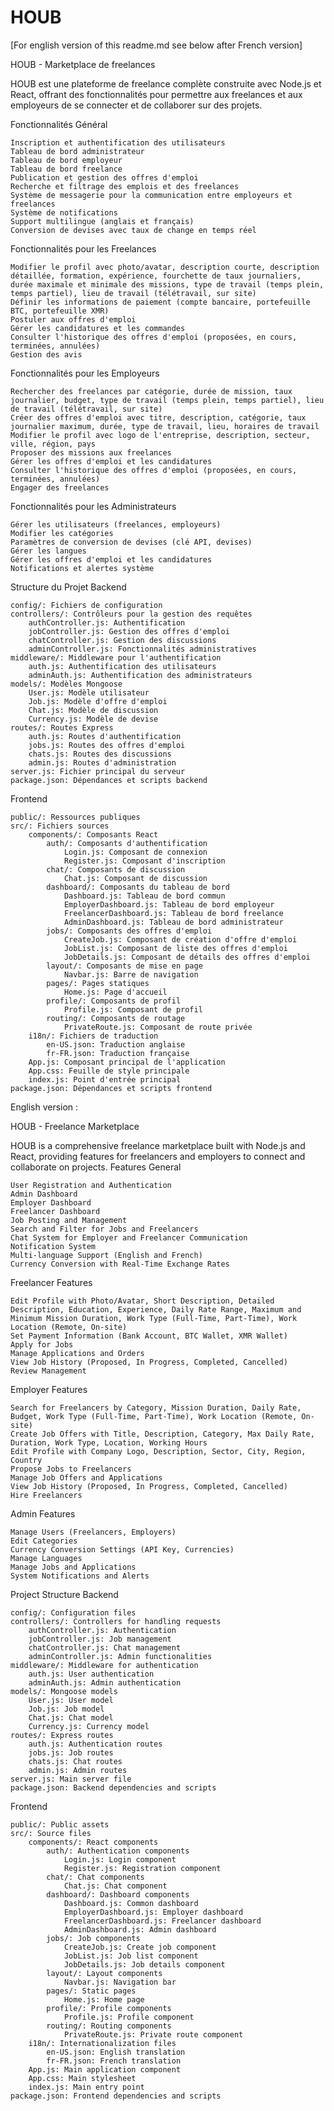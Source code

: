 # HOUB


[For english version of this readme.md see below after French version]

HOUB - Marketplace de freelances

HOUB est une plateforme de freelance complète construite avec Node.js et React, offrant des fonctionnalités pour permettre aux freelances et aux employeurs de se connecter et de collaborer sur des projets.

Fonctionnalités
Général

    Inscription et authentification des utilisateurs
    Tableau de bord administrateur
    Tableau de bord employeur
    Tableau de bord freelance
    Publication et gestion des offres d'emploi
    Recherche et filtrage des emplois et des freelances
    Système de messagerie pour la communication entre employeurs et freelances
    Système de notifications
    Support multilingue (anglais et français)
    Conversion de devises avec taux de change en temps réel

Fonctionnalités pour les Freelances

    Modifier le profil avec photo/avatar, description courte, description détaillée, formation, expérience, fourchette de taux journaliers, durée maximale et minimale des missions, type de travail (temps plein, temps partiel), lieu de travail (télétravail, sur site)
    Définir les informations de paiement (compte bancaire, portefeuille BTC, portefeuille XMR)
    Postuler aux offres d'emploi
    Gérer les candidatures et les commandes
    Consulter l'historique des offres d'emploi (proposées, en cours, terminées, annulées)
    Gestion des avis

Fonctionnalités pour les Employeurs

    Rechercher des freelances par catégorie, durée de mission, taux journalier, budget, type de travail (temps plein, temps partiel), lieu de travail (télétravail, sur site)
    Créer des offres d'emploi avec titre, description, catégorie, taux journalier maximum, durée, type de travail, lieu, horaires de travail
    Modifier le profil avec logo de l'entreprise, description, secteur, ville, région, pays
    Proposer des missions aux freelances
    Gérer les offres d'emploi et les candidatures
    Consulter l'historique des offres d'emploi (proposées, en cours, terminées, annulées)
    Engager des freelances

Fonctionnalités pour les Administrateurs

    Gérer les utilisateurs (freelances, employeurs)
    Modifier les catégories
    Paramètres de conversion de devises (clé API, devises)
    Gérer les langues
    Gérer les offres d'emploi et les candidatures
    Notifications et alertes système

Structure du Projet
Backend

    config/: Fichiers de configuration
    controllers/: Contrôleurs pour la gestion des requêtes
        authController.js: Authentification
        jobController.js: Gestion des offres d'emploi
        chatController.js: Gestion des discussions
        adminController.js: Fonctionnalités administratives
    middleware/: Middleware pour l'authentification
        auth.js: Authentification des utilisateurs
        adminAuth.js: Authentification des administrateurs
    models/: Modèles Mongoose
        User.js: Modèle utilisateur
        Job.js: Modèle d'offre d'emploi
        Chat.js: Modèle de discussion
        Currency.js: Modèle de devise
    routes/: Routes Express
        auth.js: Routes d'authentification
        jobs.js: Routes des offres d'emploi
        chats.js: Routes des discussions
        admin.js: Routes d'administration
    server.js: Fichier principal du serveur
    package.json: Dépendances et scripts backend

Frontend

    public/: Ressources publiques
    src/: Fichiers sources
        components/: Composants React
            auth/: Composants d'authentification
                Login.js: Composant de connexion
                Register.js: Composant d'inscription
            chat/: Composants de discussion
                Chat.js: Composant de discussion
            dashboard/: Composants du tableau de bord
                Dashboard.js: Tableau de bord commun
                EmployerDashboard.js: Tableau de bord employeur
                FreelancerDashboard.js: Tableau de bord freelance
                AdminDashboard.js: Tableau de bord administrateur
            jobs/: Composants des offres d'emploi
                CreateJob.js: Composant de création d'offre d'emploi
                JobList.js: Composant de liste des offres d'emploi
                JobDetails.js: Composant de détails des offres d'emploi
            layout/: Composants de mise en page
                Navbar.js: Barre de navigation
            pages/: Pages statiques
                Home.js: Page d'accueil
            profile/: Composants de profil
                Profile.js: Composant de profil
            routing/: Composants de routage
                PrivateRoute.js: Composant de route privée
        i18n/: Fichiers de traduction
            en-US.json: Traduction anglaise
            fr-FR.json: Traduction française
        App.js: Composant principal de l'application
        App.css: Feuille de style principale
        index.js: Point d'entrée principal
    package.json: Dépendances et scripts frontend


English version :

HOUB - Freelance Marketplace

HOUB is a comprehensive freelance marketplace built with Node.js and React, providing features for freelancers and employers to connect and collaborate on projects.
Features
General

    User Registration and Authentication
    Admin Dashboard
    Employer Dashboard
    Freelancer Dashboard
    Job Posting and Management
    Search and Filter for Jobs and Freelancers
    Chat System for Employer and Freelancer Communication
    Notification System
    Multi-language Support (English and French)
    Currency Conversion with Real-Time Exchange Rates

Freelancer Features

    Edit Profile with Photo/Avatar, Short Description, Detailed Description, Education, Experience, Daily Rate Range, Maximum and Minimum Mission Duration, Work Type (Full-Time, Part-Time), Work Location (Remote, On-site)
    Set Payment Information (Bank Account, BTC Wallet, XMR Wallet)
    Apply for Jobs
    Manage Applications and Orders
    View Job History (Proposed, In Progress, Completed, Cancelled)
    Review Management

Employer Features

    Search for Freelancers by Category, Mission Duration, Daily Rate, Budget, Work Type (Full-Time, Part-Time), Work Location (Remote, On-site)
    Create Job Offers with Title, Description, Category, Max Daily Rate, Duration, Work Type, Location, Working Hours
    Edit Profile with Company Logo, Description, Sector, City, Region, Country
    Propose Jobs to Freelancers
    Manage Job Offers and Applications
    View Job History (Proposed, In Progress, Completed, Cancelled)
    Hire Freelancers

Admin Features

    Manage Users (Freelancers, Employers)
    Edit Categories
    Currency Conversion Settings (API Key, Currencies)
    Manage Languages
    Manage Jobs and Applications
    System Notifications and Alerts

Project Structure
Backend

    config/: Configuration files
    controllers/: Controllers for handling requests
        authController.js: Authentication
        jobController.js: Job management
        chatController.js: Chat management
        adminController.js: Admin functionalities
    middleware/: Middleware for authentication
        auth.js: User authentication
        adminAuth.js: Admin authentication
    models/: Mongoose models
        User.js: User model
        Job.js: Job model
        Chat.js: Chat model
        Currency.js: Currency model
    routes/: Express routes
        auth.js: Authentication routes
        jobs.js: Job routes
        chats.js: Chat routes
        admin.js: Admin routes
    server.js: Main server file
    package.json: Backend dependencies and scripts

Frontend

    public/: Public assets
    src/: Source files
        components/: React components
            auth/: Authentication components
                Login.js: Login component
                Register.js: Registration component
            chat/: Chat components
                Chat.js: Chat component
            dashboard/: Dashboard components
                Dashboard.js: Common dashboard
                EmployerDashboard.js: Employer dashboard
                FreelancerDashboard.js: Freelancer dashboard
                AdminDashboard.js: Admin dashboard
            jobs/: Job components
                CreateJob.js: Create job component
                JobList.js: Job list component
                JobDetails.js: Job details component
            layout/: Layout components
                Navbar.js: Navigation bar
            pages/: Static pages
                Home.js: Home page
            profile/: Profile components
                Profile.js: Profile component
            routing/: Routing components
                PrivateRoute.js: Private route component
        i18n/: Internationalization files
            en-US.json: English translation
            fr-FR.json: French translation
        App.js: Main application component
        App.css: Main stylesheet
        index.js: Main entry point
    package.json: Frontend dependencies and scripts
